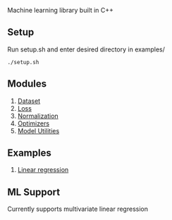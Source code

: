 Machine learning library built in C++

## Setup
Run setup.sh and enter desired directory in examples/
```
./setup.sh
```

## Modules
1. [Dataset](./src/dataset/)
2. [Loss](./src/loss)
3. [Normalization](./src/normalization/)
4. [Optimizers](./src/optimizers/)
5. [Model Utilities](./src/model_utils/)

## Examples
1. [Linear regression](./examples/linear_regression/)

## ML Support
Currently supports multivariate linear regression